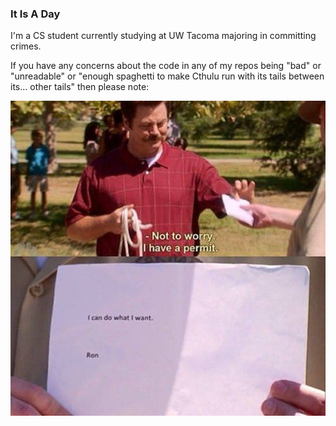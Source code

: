 ### It Is A Day
I'm a CS student currently studying at UW Tacoma majoring in committing crimes.

If you have any concerns about the code in any of my repos being "bad" or "unreadable" or "enough spaghetti to make Cthulu run with its tails between its... other tails" then please note:

![](IMG_0020.jpeg)


<!--
**sconosciute/sconosciute** is a ✨ _special_ ✨ repository because its `README.md` (this file) appears on your GitHub profile.

Here are some ideas to get you started:

- 🔭 I’m currently working on ...
- 🌱 I’m currently learning ...
- 👯 I’m looking to collaborate on ...
- 🤔 I’m looking for help with ...
- 💬 Ask me about ...
- 📫 How to reach me: ...
- 😄 Pronouns: ...
- ⚡ Fun fact: ...
-->
